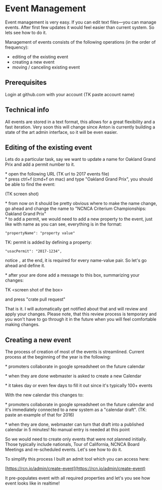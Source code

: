 # Event Management

Event management is very easy. If you can edit text files—you can manage events. After first few updates it would feel easier than current system. So lets see how to do it.

Management of events consists of the following operations \(in the order of frequency\):

* editing of the existing event
* creating a new event
* moving / canceling existing event

## Prerequisites

Login at github.com with your account \(TK paste account name\)

## Technical info

All events are stored in a text format, this allows for a great flexibility and a fast iteration. Very soon this will change since Anton is currently building a state of the art admin interface, so it will be even easier.

## Editing of the existing event

Lets do a particular task, say we want to update a name for Oakland Grand Prix and add a permit number to it.

\* open the following URL \(TK url to 2017 events file\)  
\* press ctrl+f \(cmd+f on mac\) and type "Oakland Grand Prix", you should be able to find the event:

\(TK screen shot\)

\* from now on it should be pretty obvious where to make the name change, go ahead and change the name to "NCNCA Criterium Championships: Oakland Grand Prix"  
\* to add a permit, we would need to add a new property to the event, just like with name as you can see, everything is in the format:

`"propertyName": "property value"`

TK: permit is added by defining a property:

`"usacPermit": "2017-1234",`

notice `,` at the end, it is required for every name-value pair. So let's go ahead and define it.

\* after your are done add a message to this box, summarizing your changes:

TK &lt;screen shot of the box&gt;

and press "crate pull request"

That is it. I will automatically get notified about that and will review and apply your changes. Please note, that this review process is temporary and you won't have to go through it in the future when you will feel comfortable making changes.

## Creating a new event

The process of creation of most of the events is streamlined. Current process at the beginning of the year is the following:

\* promoters collaborate in google spreadsheet on the future calendar

\* when they are done webmaster is asked to create a new Calendar

\* it takes day or even few days to fill it out since it's typically 100+ events

With the new calendar this changes to:

\* promoters collaborate in google spreadsheet on the future calendar and it's immediately connected to a new system as a "calendar draft". \(TK: paste an example of that for 2016\)

\* when they are done, webmaster can turn that draft into a published calendar in 5 minutes! No manual entry is needed at this point

So we would need to create only events that were not planned initially. Those typically include nationals, Tour of California, NCNCA Board Meetings and re-scheduled events. Let's see how to do it.

To simplify this process I built an admit tool which you can access here:

[https://rcn.io/admin/create-event](https://rcn.io/admin/create-event)

It pre-populates event with all required properties and let's you see how event looks like in realtime!

